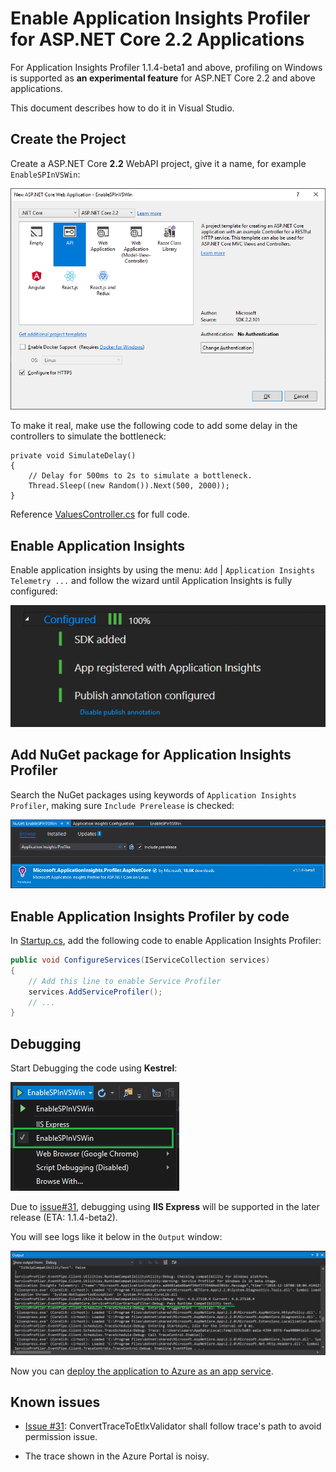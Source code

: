 # Enable Application Insights Profiler for ASP.NET Core 2.2 Applications

For Application Insights Profiler 1.1.4-beta1 and above, profiling on Windows is supported as **an experimental feature** for ASP.NET Core 2.2 and above applications.

This document describes how to do it in Visual Studio.

## Create the Project

Create a ASP.NET Core **2.2** WebAPI project, give it a name, for example `EnableSPInVSWin`:

![Create project dialog](./.media/001_CreateProject.png)

To make it real, make use the following code to add some delay in the controllers to simulate the bottleneck:

```CSharp
private void SimulateDelay()
{
    // Delay for 500ms to 2s to simulate a bottleneck.
    Thread.Sleep((new Random()).Next(500, 2000));
}
```

Reference [ValuesController.cs](./EnableSPInVSWin/Controllers/ValuesController.cs) for full code.

## Enable Application Insights

Enable application insights by using the menu: `Add` | `Application Insights Telemetry ...` and follow the wizard until Application Insights is fully configured:

![Application Insights configured](./.media/003_AI_Enabled.png)

## Add NuGet package for Application Insights Profiler

Search the NuGet packages using keywords of `Application Insights Profiler`, making sure `Include Prerelease` is checked:

![Add NuGet package of Application Insights Profiler for ASP.NET](./.media/005_NuGets.png)

## Enable Application Insights Profiler by code

In [Startup.cs](./EnableSPInVSWin/Startup.cs), add the following code to enable Application Insights Profiler:

```csharp
public void ConfigureServices(IServiceCollection services)
{
    // Add this line to enable Service Profiler
    services.AddServiceProfiler();
    // ...
}
```

## Debugging

Start Debugging the code using **Kestrel**:

![Start debugging using Kestrel](./.media/006_DebuggingKestrel.png)

Due to [issue#31](https://github.com/Microsoft/ApplicationInsights-Profiler-AspNetCore/issues/31), debugging using **IIS Express** will be supported in the later release (ETA: 1.1.4-beta2).

 You will see logs like it below in the `Output` window:

![Profiler debug logging](./.media/007_ServiceProfilerLogging.png)

Now you can [deploy the application to Azure as an app service](https://docs.microsoft.com/en-us/azure/app-service).

## Known issues

* [Issue #31](https://github.com/Microsoft/ApplicationInsights-Profiler-AspNetCore/issues/31): ConvertTraceToEtlxValidator shall follow trace's path to avoid permission issue.

* The trace shown in the Azure Portal is noisy.
